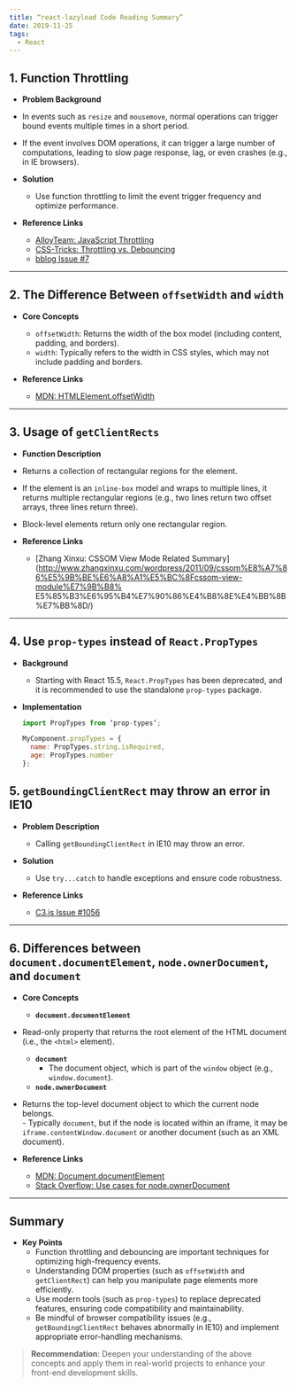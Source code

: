 ```yaml
---
title: “react-lazyload Code Reading Summary”
date: 2019-11-25
tags:
  - React
---
```


## **1. Function Throttling**

- **Problem Background**
- In events such as `resize` and `mousemove`, normal operations can trigger bound events multiple times in a short period.
- If the event involves DOM operations, it can trigger a large number of computations, leading to slow page response, lag, or even crashes (e.g., in IE browsers).  

- **Solution**  
  - Use function throttling to limit the event trigger frequency and optimize performance.

- **Reference Links**  
  - [AlloyTeam: JavaScript Throttling](http://www.alloyteam.com/2012/11/javascript-throttle/)  
  - [CSS-Tricks: Throttling vs. Debouncing](https://css-tricks.com/the-difference-between-throttling-and-debouncing/)  
  - [bblog Issue #7](https://github.com/lishengzxc/bblog/issues/7) 

---

## **2. The Difference Between `offsetWidth` and `width`**

- **Core Concepts**  
  - `offsetWidth`: Returns the width of the box model (including content, padding, and borders).  
  - `width`: Typically refers to the width in CSS styles, which may not include padding and borders.  

- **Reference Links**  
  - [MDN: HTMLElement.offsetWidth](https://developer.mozilla.org/zh-CN/docs/Web/API/HTMLElement/offsetWidth)  

---

## **3. Usage of `getClientRects`**

- **Function Description**
- Returns a collection of rectangular regions for the element.
- If the element is an `inline-box` model and wraps to multiple lines, it returns multiple rectangular regions (e.g., two lines return two offset arrays, three lines return three).
- Block-level elements return only one rectangular region.

- **Reference Links**  
  - [Zhang Xinxu: CSSOM View Mode Related Summary](http://www.zhangxinxu.com/wordpress/2011/09/cssom%E8%A7%86%E5%9B%BE%E6%A8%A1%E5%BC%8Fcssom-view-module%E7%9B%B8% E5%85%B3%E6%95%B4%E7%90%86%E4%B8%8E%E4%BB%8B%E7%BB%8D/)  

---

## **4. Use `prop-types` instead of `React.PropTypes`**

- **Background**  
  - Starting with React 15.5, `React.PropTypes` has been deprecated, and it is recommended to use the standalone `prop-types` package.  

- **Implementation**  
  ```javascript
  import PropTypes from ‘prop-types’;

  MyComponent.propTypes = {
    name: PropTypes.string.isRequired,
    age: PropTypes.number
  };


## **5. `getBoundingClientRect` may throw an error in IE10**

- **Problem Description**  
  - Calling `getBoundingClientRect` in IE10 may throw an error.  

- **Solution**  
  - Use `try...catch` to handle exceptions and ensure code robustness.  

- **Reference Links**  
  - [C3.js Issue #1056](https://github.com/c3js/c3/issues/1056)  

---

## **6. Differences between `document.documentElement`, `node.ownerDocument`, and `document`**

- **Core Concepts**  
  - **`document.documentElement`**
- Read-only property that returns the root element of the HTML document (i.e., the `<html>` element).  
  - **`document`**  
    - The document object, which is part of the `window` object (e.g., `window.document`).  
  - **`node.ownerDocument`**
- Returns the top-level document object to which the current node belongs.  
      - Typically `document`, but if the node is located within an iframe, it may be `iframe.contentWindow.document` or another document (such as an XML document).

- **Reference Links**  
  - [MDN: Document.documentElement](https://developer.mozilla.org/zh-CN/docs/Web/API/Document/documentElement)  
  - [Stack Overflow: Use cases for node.ownerDocument](https://stackoverflow.com/questions/9845043/when-node-ownerdocument-is-not-window-document)  

---

## **Summary**

- **Key Points**  
  - Function throttling and debouncing are important techniques for optimizing high-frequency events.  
  - Understanding DOM properties (such as `offsetWidth` and `getClientRect`) can help you manipulate page elements more efficiently.  
  - Use modern tools (such as `prop-types`) to replace deprecated features, ensuring code compatibility and maintainability.  
  - Be mindful of browser compatibility issues (e.g., `getBoundingClientRect` behaves abnormally in IE10) and implement appropriate error-handling mechanisms.

> **Recommendation**: Deepen your understanding of the above concepts and apply them in real-world projects to enhance your front-end development skills.